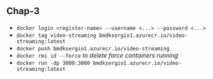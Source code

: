 ## Chap-3
- `docker login <register-name> --username <...> --password <...>`
- `docker tag video-streaming bmdksergio1.azurecr.io/video-streaming:latest`
- `docker push bmdksergio1.azurecr.io/video-streaming`
- `docker rmi id --force` *to delete force containers running*
- `docker run -dp 3000:3000 bmdksergio1.azurecr.io/video-streaming:latest`
